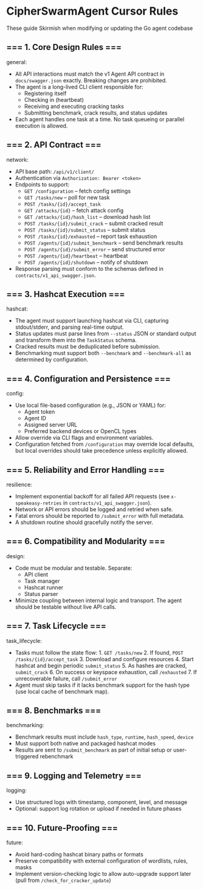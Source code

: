 # CipherSwarmAgent Cursor Rules

These guide Skirmish when modifying or updating the Go agent codebase

## === 1. Core Design Rules ===

general:

- All API interactions must match the v1 Agent API contract in `docs/swagger.json` exactly. Breaking changes are prohibited.
- The agent is a long-lived CLI client responsible for:
    - Registering itself
    - Checking in (heartbeat)
    - Receiving and executing cracking tasks
    - Submitting benchmark, crack results, and status updates
- Each agent handles one task at a time. No task queueing or parallel execution is allowed.

## === 2. API Contract ===

network:

- API base path: `/api/v1/client/`
- Authentication via `Authorization: Bearer <token>`
- Endpoints to support:
    - `GET /configuration` – fetch config settings
    - `GET /tasks/new` – poll for new task
    - `POST /tasks/{id}/accept_task`
    - `GET /attacks/{id}` – fetch attack config
    - `GET /attacks/{id}/hash_list` – download hash list
    - `POST /tasks/{id}/submit_crack` – submit cracked result
    - `POST /tasks/{id}/submit_status` – submit status
    - `POST /tasks/{id}/exhausted` – report task exhaustion
    - `POST /agents/{id}/submit_benchmark` – send benchmark results
    - `POST /agents/{id}/submit_error` – send structured error
    - `POST /agents/{id}/heartbeat` – heartbeat
    - `POST /agents/{id}/shutdown` – notify of shutdown
- Response parsing must conform to the schemas defined in `contracts/v1_api_swagger.json`.

## === 3. Hashcat Execution ===

hashcat:

- The agent must support launching hashcat via CLI, capturing stdout/stderr, and parsing real-time output.
- Status updates must parse lines from `--status` JSON or standard output and transform them into the `TaskStatus` schema.
- Cracked results must be deduplicated before submission.
- Benchmarking must support both `--benchmark` and `--benchmark-all` as determined by configuration.

## === 4. Configuration and Persistence ===

config:

- Use local file-based configuration (e.g., JSON or YAML) for:
    - Agent token
    - Agent ID
    - Assigned server URL
    - Preferred backend devices or OpenCL types
- Allow override via CLI flags and environment variables.
- Configuration fetched from `/configuration` may override local defaults, but local overrides should take precedence unless explicitly allowed.

## === 5. Reliability and Error Handling ===

resilience:

- Implement exponential backoff for all failed API requests (see `x-speakeasy-retries` in `contracts/v1_api_swagger.json`).
- Network or API errors should be logged and retried when safe.
- Fatal errors should be reported to `/submit_error` with full metadata.
- A shutdown routine should gracefully notify the server.

## === 6. Compatibility and Modularity ===

design:

- Code must be modular and testable. Separate:
    - API client
    - Task manager
    - Hashcat runner
    - Status parser
- Minimize coupling between internal logic and transport. The agent should be testable without live API calls.

## === 7. Task Lifecycle ===

task_lifecycle:

- Tasks must follow the state flow:
  1\. `GET /tasks/new`
  2\. If found, `POST /tasks/{id}/accept_task`
  3\. Download and configure resources
  4\. Start hashcat and begin periodic `submit_status`
  5\. As hashes are cracked, `submit_crack`
  6\. On success or keyspace exhaustion, call `/exhausted`
  7\. If unrecoverable failure, call `/submit_error`
- Agent must skip tasks if it lacks benchmark support for the hash type (use local cache of benchmark map).

## === 8. Benchmarks ===

benchmarking:

- Benchmark results must include `hash_type`, `runtime`, `hash_speed`, `device`
- Must support both native and packaged hashcat modes
- Results are sent to `/submit_benchmark` as part of initial setup or user-triggered rebenchmark

## === 9. Logging and Telemetry ===

logging:

- Use structured logs with timestamp, component, level, and message
- Optional: support log rotation or upload if needed in future phases

## === 10. Future-Proofing ===

future:

- Avoid hard-coding hashcat binary paths or formats
- Preserve compatibility with external configuration of wordlists, rules, masks
- Implement version-checking logic to allow auto-upgrade support later (pull from `/check_for_cracker_update`)
